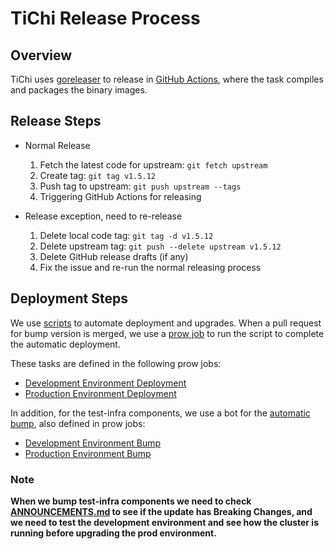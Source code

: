 # TiChi Release Process

## Overview

TiChi uses [goreleaser](https://github.com/goreleaser/goreleaser) to release
in [GitHub Actions](https://github.com/ti-community-infra/tichi/blob/master/.github/workflows/release.yml), where the
task compiles and packages the binary images.

## Release Steps

- Normal Release
    1. Fetch the latest code for upstream: `git fetch upstream`
    2. Create tag: `git tag v1.5.12`
    3. Push tag to upstream: `git push upstream --tags`
    4. Triggering GitHub Actions for releasing

- Release exception, need to re-release
    1. Delete local code tag: `git tag -d v1.5.12`
    2. Delete upstream tag: `git push --delete upstream v1.5.12`
    3. Delete GitHub release drafts (if any)
    4. Fix the issue and re-run the normal releasing process

## Deployment Steps

We use [scripts](https://github.com/ti-community-infra/tichi/blob/master/scripts/deploy.sh) to automate deployment and
upgrades. When a pull request for bump version is merged, we use
a [prow job](https://github.com/kubernetes/test-infra/blob/master/prow/jobs.md)
to run the script to complete the automatic deployment.

These tasks are defined in the following prow jobs:

- [Development Environment Deployment](https://github.com/ti-community-infra/tichi/blob/9f829ae5ba61aaaf149dd046be09262fd3a0e4bc/.prow.yaml#L134)
- [Production Environment Deployment](https://github.com/ti-community-infra/configs/blob/048b5dd46e57fa95c731252d7c95c7cd7a13e1e2/prow/jobs/ti-community-infra/configs/configs-postsubmits.yaml#L35)

In addition, for the test-infra components, we use a bot for
the [automatic bump](https://github.com/kubernetes/test-infra/blob/master/prow/cmd/autobump/autobump.sh), also defined
in prow jobs:

- [Development Environment Bump](https://github.com/ti-community-infra/configs/blob/048b5dd46e57fa95c731252d7c95c7cd7a13e1e2/prow/jobs/ti-community-infra/tichi/tichi-periodics.yaml#L2)
- [Production Environment Bump](https://github.com/ti-community-infra/configs/blob/048b5dd46e57fa95c731252d7c95c7cd7a13e1e2/prow/jobs/ti-community-infra/configs/configs-periodics.yaml#L2)

### Note

**When we bump test-infra components we need to
check [ANNOUNCEMENTS.md](https://github.com/kubernetes/test-infra/blob/master/prow/ANNOUNCEMENTS.md) to see if the
update has Breaking Changes, and we need to test the development environment and see how the cluster is running before
upgrading the prod environment.**